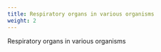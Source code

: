 ```yaml
---
title: Respiratory organs in various organisms
weight: 2
---
```


Respiratory organs in various organisms